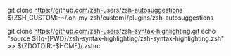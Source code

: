 git clone https://github.com/zsh-users/zsh-autosuggestions ${ZSH_CUSTOM:-~/.oh-my-zsh/custom}/plugins/zsh-autosuggestions



git clone https://github.com/zsh-users/zsh-syntax-highlighting.git
echo "source ${(q-)PWD}/zsh-syntax-highlighting/zsh-syntax-highlighting.zsh" >> ${ZDOTDIR:-$HOME}/.zshrc
